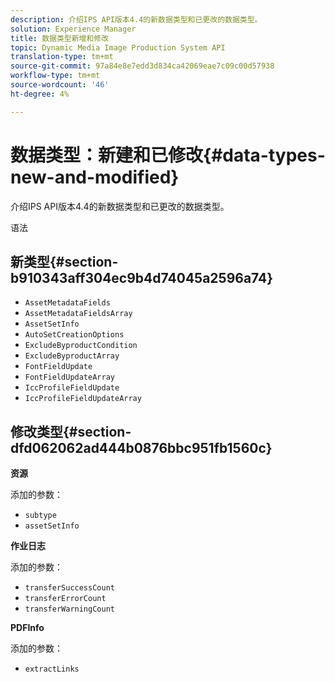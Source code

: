 ```yaml
---
description: 介绍IPS API版本4.4的新数据类型和已更改的数据类型。
solution: Experience Manager
title: 数据类型新增和修改
topic: Dynamic Media Image Production System API
translation-type: tm+mt
source-git-commit: 97a84e8e7edd3d834ca42069eae7c09c00d57938
workflow-type: tm+mt
source-wordcount: '46'
ht-degree: 4%

---
```



# 数据类型：新建和已修改{#data-types-new-and-modified}

介绍IPS API版本4.4的新数据类型和已更改的数据类型。

语法

## 新类型{#section-b910343aff304ec9b4d74045a2596a74}

* `AssetMetadataFields`
* `AssetMetadataFieldsArray`
* `AssetSetInfo`
* `AutoSetCreationOptions`
* `ExcludeByproductCondition`
* `ExcludeByproductArray`
* `FontFieldUpdate`
* `FontFieldUpdateArray`
* `IccProfileFieldUpdate`
* `IccProfileFieldUpdateArray`

## 修改类型{#section-dfd062062ad444b0876bbc951fb1560c}

**资源**

添加的参数：

* `subtype`
* `assetSetInfo`

**作业日志**

添加的参数：

* `transferSuccessCount`
* `transferErrorCount`
* `transferWarningCount`

**PDFInfo**

添加的参数：

* `extractLinks`

